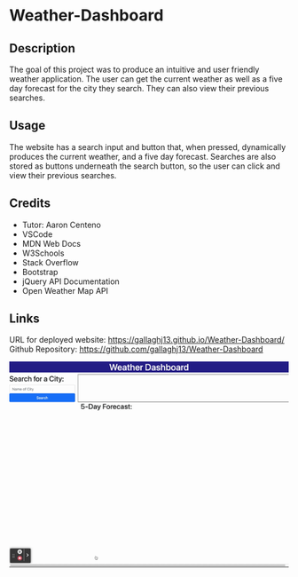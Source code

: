 # Weather-Dashboard

## Description

The goal of this project was to produce an intuitive and user friendly weather application. The user can get the current weather as well as a five day forecast for the city they search. They can also view their previous searches.

## Usage

The website has a search input and button that, when pressed, dynamically produces the current weather, and a five day forecast. Searches are also stored as buttons underneath the search button, so the user can click and view their previous searches.

## Credits

- Tutor: Aaron Centeno
- VSCode
- MDN Web Docs
- W3Schools
- Stack Overflow
- Bootstrap
- jQuery API Documentation
- Open Weather Map API

## Links

URL for deployed website: https://gallaghj13.github.io/Weather-Dashboard/ \
Github Repository: https://github.com/gallaghj13/Weather-Dashboard

![alt-text](./assets/Daily-Weather-App.gif)